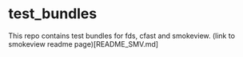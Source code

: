 # test_bundles
This repo contains test bundles for fds, cfast and smokeview.
(link to smokeview readme page)[README_SMV.md]
